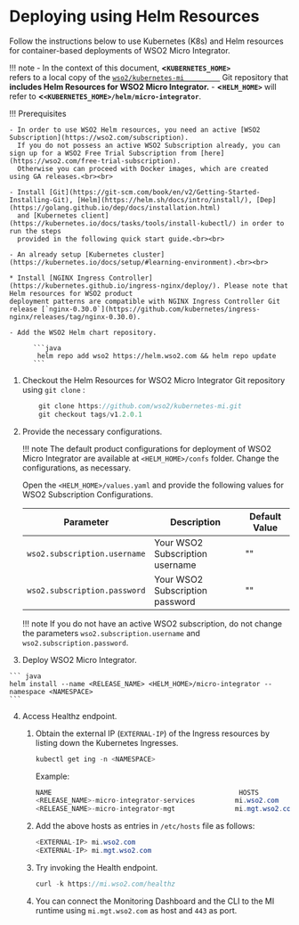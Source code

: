 # Deploying using Helm Resources

Follow the instructions below to use Kubernetes (K8s) and Helm resources for container-based deployments of WSO2 Micro Integrator.

!!! note
        -   In the context of this document, **&lt;`KUBERNETES_HOME>         `** refers to a local copy of the [`wso2/kubernetes-mi         `](https://github.com/wso2/kubernetes-mi/) Git repository that **includes Helm Resources for WSO2 Micro Integrator.**
        -   **&lt;`HELM_HOME>`** will refer to **&lt;`<KUBERNETES_HOME>/helm/micro-integrator`**.

!!! Prerequisites
    
    - In order to use WSO2 Helm resources, you need an active [WSO2 Subscription](https://wso2.com/subscription).
      If you do not possess an active WSO2 Subscription already, you can sign up for a WSO2 Free Trial Subscription from [here](https://wso2.com/free-trial-subscription).
      Otherwise you can proceed with Docker images, which are created using GA releases.<br><br>
    
    - Install [Git](https://git-scm.com/book/en/v2/Getting-Started-Installing-Git), [Helm](https://helm.sh/docs/intro/install/), [Dep](https://golang.github.io/dep/docs/installation.html)
      and [Kubernetes client](https://kubernetes.io/docs/tasks/tools/install-kubectl/) in order to run the steps
      provided in the following quick start guide.<br><br>
    
    - An already setup [Kubernetes cluster](https://kubernetes.io/docs/setup/#learning-environment).<br><br>
    
    * Install [NGINX Ingress Controller](https://kubernetes.github.io/ingress-nginx/deploy/). Please note that Helm resources for WSO2 product
    deployment patterns are compatible with NGINX Ingress Controller Git release [`nginx-0.30.0`](https://github.com/kubernetes/ingress-nginx/releases/tag/nginx-0.30.0).
    
    - Add the WSO2 Helm chart repository.
        
          ```java
           helm repo add wso2 https://helm.wso2.com && helm repo update
          ```

1.  Checkout the Helm Resources for WSO2 Micro Integrator Git repository using `git clone` :

    ``` java
        git clone https://github.com/wso2/kubernetes-mi.git
        git checkout tags/v1.2.0.1
    ```

2.  Provide the necessary configurations.
    

    !!! note
        The default product configurations for deployment of WSO2 Micro Integrator are available at `<HELM_HOME>/confs` folder. Change the configurations, as necessary.

    Open the `<HELM_HOME>/values.yaml` and provide the following values for WSO2 Subscription Configurations.
    
     
    | Parameter                                                                   | Description                                                                               | Default Value               |
    |-----------------------------------------------------------------------------|-------------------------------------------------------------------------------------------|-----------------------------|
    | `wso2.subscription.username`                                                | Your WSO2 Subscription username                                                           | ""                          |
    | `wso2.subscription.password`                                                | Your WSO2 Subscription password                                                           | ""                          |
    
    !!! note
        If you do not have an active WSO2 subscription, do not change the parameters `wso2.subscription.username` and `wso2.subscription.password`. 


3.   Deploy WSO2 Micro Integrator.

    ``` java
    helm install --name <RELEASE_NAME> <HELM_HOME>/micro-integrator --namespace <NAMESPACE>
    ```

4.  Access Healthz endpoint.

    1.  Obtain the external IP (`EXTERNAL-IP`) of the Ingress resources by listing down the Kubernetes Ingresses.
    
        ``` java
        kubectl get ing -n <NAMESPACE>
        ```
        Example:
        ``` java
        NAME                                               HOSTS                                ADDRESS          PORTS      AGE
        <RELEASE_NAME>-micro-integrator-services          mi.wso2.com                           <EXTERNAL-IP>    80, 443    7m
        <RELEASE_NAME>-micro-integrator-mgt               mi.mgt.wso2.com                       <EXTERNAL-IP>    80, 443    7m
        ```

    2.  Add the above hosts as entries in `/etc/hosts` file as follows:
    
          ```java
          <EXTERNAL-IP>	mi.wso2.com
          <EXTERNAL-IP>	mi.mgt.wso2.com
          ```

    3.  Try invoking the Health endpoint.
          
          ```java
          curl -k https://mi.wso2.com/healthz
          ```
        
    4. You can connect the Monitoring Dashboard and the CLI to the MI runtime using `mi.mgt.wso2.com` as host and `443` as port.
 
<!---   
!!! note
    You can read the [README guide](https://github.com/wso2/kubernetes-mi/blob/v1.2.0.1/helm/micro-integrator/README.md) of WSO2 Micro Integrator Git repository for further details on other dependencies and configurations. 
    -->